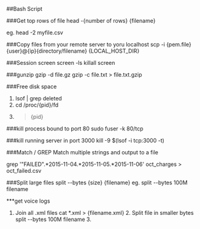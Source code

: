 ##Bash Script

###Get top rows of file
head -{number of rows} {filename}

eg.
head -2 myfile.csv

###Copy files from your remote server to yoru localhost
scp -i {pem.file} {user}@{ip}{directory/filename} {LOCAL_HOST_DIR}

###Session
screen
screen -ls
killall screen

###gunzip
gzip -d file.gz
gzip -c file.txt > file.txt.gzip

###Free disk space
1. lsof | grep deleted
2. cd /proc/{pid}/fd
3. > {pid}

###kill process bound to port 80
sudo fuser -k 80/tcp

###kill running server in port 3000
kill -9 $(lsof -i tcp:3000 -t)

###Match / GREP
  Match multiple strings and output to a file
  
  grep '"FAILED".*2015-11-04.*2015-11-05.*2015-11-06' oct_charges > oct_failed.csv

###Split large files
  split --bytes {size} {filename}
  eg.
  split --bytes 100M filename

  ***get voice logs
  1. Join all .xml files
    cat *.xml > {filename.xml}
    2. Split file in smaller bytes
      split --bytes 100M filename
      3. 
